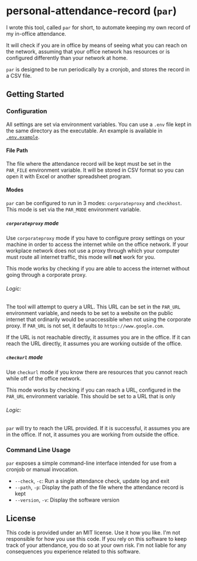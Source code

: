 # personal-attendance-record (`par`)

I wrote this tool, called `par` for short, to automate keeping my own record of my in-office attendance. 

It will check if you are in office by means of seeing what you can reach on the network, assuming that your office network has resources or is configured differently than your network at home. 

`par` is designed to be run periodically by a cronjob, and stores the record in a CSV file.

## Getting Started

### Configuration

All settings are set via environment variables. You can use a `.env` file kept in the same directory as the executable. An example is available in [`.env.example`](.env.example).

#### File Path

The file where the attendance record will be kept must be set in the `PAR_FILE` environment variable. It will be stored in CSV format so you can open it with Excel or another spreadsheet program. 

#### Modes

`par` can be configured to run in 3 modes: `corporateproxy` and `checkhost`. This mode is set via the `PAR_MODE` environment variable. 

##### `corporateproxy` mode

Use `corporateproxy` mode if you have to configure proxy settings on your machine in order to access the internet while on the office network. If your workplace network does not use a proxy through which your computer must route all internet traffic, this mode will **not** work for you. 

This mode works by checking if you are able to access the internet without going through a corporate proxy. 

###### Logic:

The tool will attempt to query a URL. This URL can be set in the `PAR_URL` environment variable, and needs to be set to a website on the public internet that ordinarily would be unaccessible when not using the corporate proxy. If `PAR_URL` is 
not set, it defaults to `https://www.google.com`.

If the URL is not reachable directly, it assumes you are in the office. 
If it can reach the URL directly, it assumes you are working outside of the office.

##### `checkurl` mode

Use `checkurl` mode if you know there are resources that you cannot reach while off of the office network.

This mode works by checking if you can reach a URL, configured in the `PAR_URL` environment variable. This should be set to a URL that is only  

###### Logic:

`par` will try to reach the URL provided. If it is successful, it assumes you are in the office. If not, it assumes you are working from outside the office. 

### Command Line Usage

`par` exposes a simple command-line interface intended for use from a cronjob or manual invocation.

- `--check`, `-c`: Run a single attendance check, update log and exit
- `--path`, `-p`: Display the path of the file where the attendance record is kept
- `--version`, `-v`: Display the software version

## License

This code is provided under an MIT license. Use it how you like. I'm not responsible for how you use this code. If you rely on this software to keep track of your attendance, you do so at your own risk. I'm not liable for any consequences you experience related to this software.
